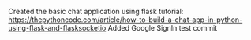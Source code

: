 Created the basic chat application using flask tutorial:  https://thepythoncode.com/article/how-to-build-a-chat-app-in-python-using-flask-and-flasksocketio
Added Google SignIn
test commit